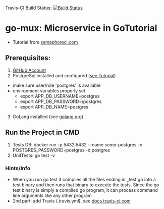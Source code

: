 Travis-CI Build Status: [![Build Status](https://app.travis-ci.com/mrckurz/go-mux.svg?branch=master)](https://app.travis-ci.com/github/mrckurz/go-mux)

# go-mux: Microservice in GoTutorial

- Tutorial from [semaphoreci.com](https://semaphoreci.com/community/tutorials/building-and-testing-a-rest-api-in-go-with-gorilla-mux-and-postgresql)

## Prerequisites:
1. [GitHub Account](https://github.com)
2. PostgreSql installed and configured ([see Tutorial](https://www.codementor.io/@engineerapart/getting-started-with-postgresql-on-mac-osx-are8jcopb))
  * make sure user/role 'postgres' is available
  * environment variables properly set
     * export APP\_DB_USERNAME=postgres
	  * export APP\_DB_PASSWORD=\postgres
	 * export APP\_DB_NAME=postgres
3. GoLang installed (see [golang.org](https://golang.org))


## Run the Project in CMD
1. Tests DB: docker run -p 5432:5432 --name some-postgres -e POSTGRES_PASSWORD=postgres -d postgres
2. UnitTests: go test -v


### Hints/Info
- When you run go test it compiles all the files ending in _test.go into a test binary and then runs that binary to execute the tests. Since the go test binary is simply a compiled go program, it can process command line arguments like any other program 
- 2nd part: add Travis (.travis.yml), see [docs.travis-ci.com](https://docs.travis-ci.com/user/tutorial/#to-get-started-with-travis-ci)